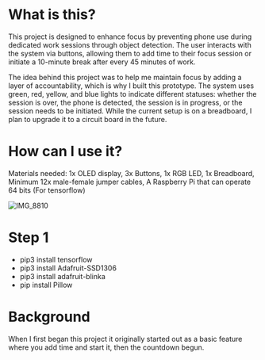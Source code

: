 # What is this?

This project is designed to enhance focus by preventing phone use during dedicated work sessions through object detection. The user interacts with the system via buttons, allowing them to add time to their focus session or initiate a 10-minute break after every 45 minutes of work.

The idea behind this project was to help me maintain focus by adding a layer of accountability, which is why I built this prototype. The system uses green, red, yellow, and blue lights to indicate different statuses: whether the session is over, the phone is detected, the session is in progress, or the session needs to be initiated. While the current setup is on a breadboard, I plan to upgrade it to a circuit board in the future.

# How can I use it?

Materials needed: 1x OLED display, 3x Buttons, 1x RGB LED, 1x Breadboard, Minimum 12x male-female jumper cables, A Raspberry Pi that can operate 64 bits (For tensorflow)

![IMG_8810](https://github.com/user-attachments/assets/f8a2b308-d19b-423c-82fc-94e81df8d08d)


# Step 1

- pip3 install tensorflow
- pip3 install Adafruit-SSD1306
- pip3 install adafruit-blinka
- pip install Pillow

# Background

When I first began this project it originally started out as a basic feature where you add time and start it, then the countdown begun. 


